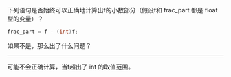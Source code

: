 下列语句是否始终可以正确地计算出f的小数部分（假设f和 frac_part 都是 float 型的变量）？

```c
frac_part = f - (int)f;
```

如果不是，那么出了什么问题？

---

可能不会正确计算，当f超出了 int 的取值范围。
